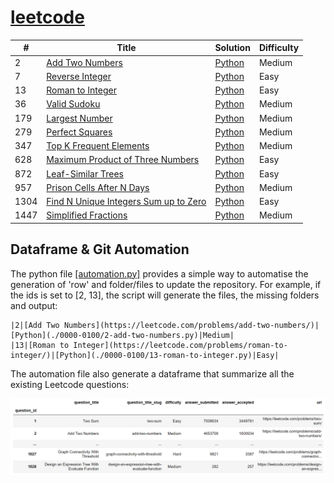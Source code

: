 # [leetcode](https://leetcode.com/problemset/all/)


| # | Title | Solution | Difficulty |
|---| ----- | -------- | ---------- |
|2|[Add Two Numbers](https://leetcode.com/problems/add-two-numbers/)|[Python](0000-0100/2-add-two-numbers.py)|Medium|
|7|[Reverse Integer](https://leetcode.com/problems/reverse-integer/)|[Python](0000-0100/7-reverse-integer.py)|Easy|
|13|[Roman to Integer](https://leetcode.com/problems/roman-to-integer/)| [Python](0000-0100/13-roman-to-integer.py)|Easy|
|36|[Valid Sudoku](https://leetcode.com/problems/valid-sudoku/)|[Python](0000-0100/36-valid-sudoku.py)|Medium|
|179|[Largest Number](https://leetcode.com/problems/largest-number/)|[Python](0100-0200/179-largest-number.py)|Medium|
|279|[Perfect Squares](https://leetcode.com/problems/perfect-squares/)| [Python](0200-0300/279-perfect-squares.py)|Medium|
|347|[Top K Frequent Elements](https://leetcode.com/problems/top-k-frequent-elements/)| [Python](0300-0400/347-top-k-frequent-elements.py)|Medium|
|628|[Maximum Product of Three Numbers](https://leetcode.com/problems/maximum-product-of-three-numbers/)|[Python](0600-0700/628-maximum-product-of-three-numbers.py)|Easy|
|872|[Leaf-Similar Trees](https://leetcode.com/problems/leaf-similar-trees/)|[Python](0800-0900/872-leaf-similar-trees.py)|Easy|
|957|[Prison Cells After N Days](https://leetcode.com/problems/prison-cells-after-n-days/)|[Python](0900-1000/957-prison-cells-after-n-days.py)|Medium|
|1304|[Find N Unique Integers Sum up to Zero](https://leetcode.com/problems/find-n-unique-integers-sum-up-to-zero/)| [Python](1300-1400/1304-find-n-unique-integers-sum-up-to-zero.py)|Easy|
|1447|[Simplified Fractions](https://leetcode.com/problems/simplified-fractions/)|[Python](1400-1500/1447-simplified-fractions.py)|Medium|


## Dataframe & Git Automation

The python file [[automation.py]](automation.py) provides a simple way to automatise the generation of 'row' and folder/files to update the repository. For example, if the ids is set to [2, 13], the script will generate the files, the missing folders and output:

```
|2|[Add Two Numbers](https://leetcode.com/problems/add-two-numbers/)|[Python](./0000-0100/2-add-two-numbers.py)|Medium|
|13|[Roman to Integer](https://leetcode.com/problems/roman-to-integer/)|[Python](./0000-0100/13-roman-to-integer.py)|Easy|
```

The automation file also generate a dataframe that summarize all the existing Leetcode questions:

![leetcode-dataframe](pictures/dataframe.png)
